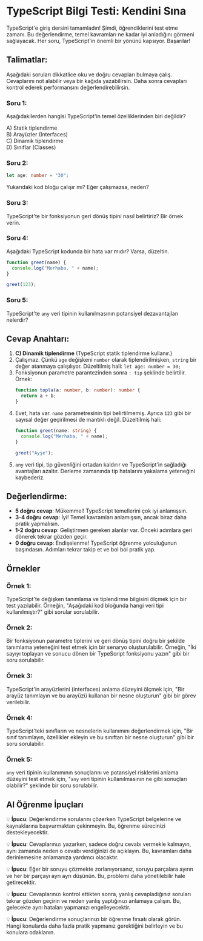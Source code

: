 # TypeScript Bilgi Testi: Kendini Sına

TypeScript'e giriş dersini tamamladın! Şimdi, öğrendiklerini test etme zamanı. Bu değerlendirme, temel kavramları ne kadar iyi anladığını görmeni sağlayacak. Her soru, TypeScript'in önemli bir yönünü kapsıyor. Başarılar!

## Talimatlar:

Aşağıdaki soruları dikkatlice oku ve doğru cevapları bulmaya çalış. Cevaplarını not alabilir veya bir kağıda yazabilirsin. Daha sonra cevapları kontrol ederek performansını değerlendirebilirsin.

### Soru 1:

Aşağıdakilerden hangisi TypeScript'in temel özelliklerinden biri değildir?

A) Statik tiplendirme  
B) Arayüzler (Interfaces)  
C) Dinamik tiplendirme  
D) Sınıflar (Classes)

### Soru 2:

```typescript
let age: number = "30";
```

Yukarıdaki kod bloğu çalışır mı? Eğer çalışmazsa, neden?

### Soru 3:

TypeScript'te bir fonksiyonun geri dönüş tipini nasıl belirtiriz? Bir örnek verin.

### Soru 4:

Aşağıdaki TypeScript kodunda bir hata var mıdır? Varsa, düzeltin.

```typescript
function greet(name) {
  console.log("Merhaba, " + name);
}

greet(123);
```

### Soru 5:

TypeScript'te `any` veri tipinin kullanılmasının potansiyel dezavantajları nelerdir?

## Cevap Anahtarı:

1. **C) Dinamik tiplendirme** (TypeScript statik tiplendirme kullanır.)  
2. Çalışmaz. Çünkü `age` değişkeni `number` olarak tiplendirilmişken, `string` bir değer atanmaya çalışılıyor. Düzeltilmiş hali: `let age: number = 30;`  
3. Fonksiyonun parametre parantezinden sonra `: tip` şeklinde belirtilir. Örnek:  
   ```typescript
   function topla(a: number, b: number): number {
     return a + b;
   }
   ```  
4. Evet, hata var. `name` parametresinin tipi belirtilmemiş. Ayrıca `123` gibi bir sayısal değer geçirilmesi de mantıklı değil. Düzeltilmiş hali:  
   ```typescript
   function greet(name: string) {
     console.log("Merhaba, " + name);
   }

   greet("Ayşe");
   ```  
5. `any` veri tipi, tip güvenliğini ortadan kaldırır ve TypeScript'in sağladığı avantajları azaltır. Derleme zamanında tip hatalarını yakalama yeteneğini kaybederiz.

## Değerlendirme:

- **5 doğru cevap**: Mükemmel! TypeScript temellerini çok iyi anlamışsın.  
- **3-4 doğru cevap**: İyi! Temel kavramları anlamışsın, ancak biraz daha pratik yapmalısın.  
- **1-2 doğru cevap**: Geliştirmen gereken alanlar var. Önceki adımlara geri dönerek tekrar gözden geçir.  
- **0 doğru cevap**: Endişelenme! TypeScript öğrenme yolculuğunun başındasın. Adımları tekrar takip et ve bol bol pratik yap.

## Örnekler

### Örnek 1:  
TypeScript'te değişken tanımlama ve tiplendirme bilgisini ölçmek için bir test yazılabilir. Örneğin, "Aşağıdaki kod bloğunda hangi veri tipi kullanılmıştır?" gibi sorular sorulabilir.

### Örnek 2:  
Bir fonksiyonun parametre tiplerini ve geri dönüş tipini doğru bir şekilde tanımlama yeteneğini test etmek için bir senaryo oluşturulabilir. Örneğin, "İki sayıyı toplayan ve sonucu dönen bir TypeScript fonksiyonu yazın" gibi bir soru sorulabilir.

### Örnek 3:  
TypeScript'in arayüzlerini (interfaces) anlama düzeyini ölçmek için, "Bir arayüz tanımlayın ve bu arayüzü kullanan bir nesne oluşturun" gibi bir görev verilebilir.

### Örnek 4:  
TypeScript'teki sınıfların ve nesnelerin kullanımını değerlendirmek için, "Bir sınıf tanımlayın, özellikler ekleyin ve bu sınıftan bir nesne oluşturun" gibi bir soru sorulabilir.

### Örnek 5:  
`any` veri tipinin kullanımının sonuçlarını ve potansiyel risklerini anlama düzeyini test etmek için, "`any` veri tipinin kullanılmasının ne gibi sonuçları olabilir?" şeklinde bir soru sorulabilir.

## AI Öğrenme İpuçları  
💡 **İpucu**: Değerlendirme sorularını çözerken TypeScript belgelerine ve kaynaklarına başvurmaktan çekinmeyin. Bu, öğrenme sürecinizi destekleyecektir.  

💡 **İpucu**: Cevaplarınızı yazarken, sadece doğru cevabı vermekle kalmayın, aynı zamanda neden o cevabı verdiğinizi de açıklayın. Bu, kavramları daha derinlemesine anlamanıza yardımcı olacaktır.  

💡 **İpucu**: Eğer bir soruyu çözmekte zorlanıyorsanız, soruyu parçalara ayırın ve her bir parçayı ayrı ayrı düşünün. Bu, problemi daha yönetilebilir hale getirecektir.  

💡 **İpucu**: Cevaplarınızı kontrol ettikten sonra, yanlış cevapladığınız soruları tekrar gözden geçirin ve neden yanlış yaptığınızı anlamaya çalışın. Bu, gelecekte aynı hataları yapmanızı engelleyecektir.  

💡 **İpucu**: Değerlendirme sonuçlarınızı bir öğrenme fırsatı olarak görün. Hangi konularda daha fazla pratik yapmanız gerektiğini belirleyin ve bu konulara odaklanın.